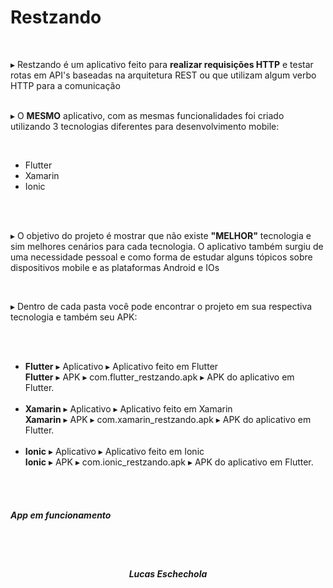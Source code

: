 # Restzando

<br>
<p>
    ▸ Restzando é um aplicativo feito para <strong>realizar requisições HTTP</strong> e testar rotas em API's baseadas na arquitetura REST ou que utilizam algum verbo HTTP para a comunicação
    <br><br> 
    
   ▸ O <strong>MESMO</strong> aplicativo, com as mesmas funcionalidades foi criado utilizando 3 tecnologias diferentes para desenvolvimento mobile:
     
</p>

<br>

<ul>
    <li>Flutter</li>
    <li>Xamarin</li>
    <li>Ionic</li>
</ul>

<br><br>

<p>▸ O objetivo do projeto é mostrar que não existe <strong>"MELHOR"</strong> tecnologia e sim melhores cenários para cada tecnologia. O aplicativo também surgiu de uma necessidade pessoal e como forma de estudar alguns tópicos sobre dispositivos mobile e as plataformas Android e IOs</p>

<br>

<p>▸ Dentro de cada pasta você pode encontrar o projeto em sua respectiva tecnologia e também seu APK: </p>

<br>

<ul>
    <br>
    <li>    
        <strong>Flutter</strong> ▸ Aplicativo ▸ Aplicativo feito em Flutter <br>
        <strong>Flutter</strong> ▸ APK ▸ com.flutter_restzando.apk ▸ APK do aplicativo em Flutter.
    </li>

   <br>
   <li>
        <strong>Xamarin</strong> ▸ Aplicativo ▸ Aplicativo feito em Xamarin <br>
        <strong>Xamarin</strong> ▸ APK ▸ com.xamarin_restzando.apk ▸ APK do aplicativo em Flutter.
    </li>
   
   <br>
   <li>
       <strong>Ionic</strong> ▸ Aplicativo ▸ Aplicativo feito em Ionic <br>
       <strong>Ionic</strong> ▸ APK ▸ com.ionic_restzando.apk ▸ APK do aplicativo em Flutter.
    </li>
</ul>

<br><br>

<h5>
    <strong>
        App em funcionamento
    </strong>
</h5>

<br><br>


<h5>
    <center>
        Lucas Eschechola
    </center>
</h5>

